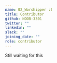 ```yaml
---
name: 02_Worshipper :)
title: Contributor
github: NOOB-3301
twitter: ""
linkedin: ""
slack: ""
joining_date: ""
role: contributor
---
```


Still waiting for this
